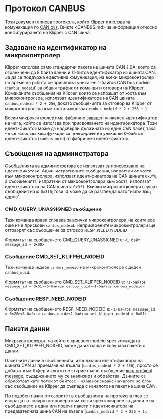 # Протокол CANBUS

Този документ описва протокола, който Klipper използва за комуникация по [CAN bus](https://en.wikipedia.org/wiki/CAN_bus). Вижте <CANBUS.md> за информация относно конфигурирането на Klipper с CAN шина.

## Задаване на идентификатор на микроконтролер

Klipper използва само стандартни пакети на шината CAN 2.0A, които са ограничени до 8 байта данни и 11-битов идентификатор на шината CAN. За да се поддържа ефективна комуникация, на всеки микроконтролер по време на работа се присвоява уникален 1-байтов CAN bus nodeid (`canbus_nodeid`) за общия трафик от команди и отговори на Klipper. Командните съобщения на Klipper, които се изпращат от хоста към микроконтролера, използват идентификатора на CAN шината `canbus_nodeid * 2 + 256`, докато съобщенията за отговор на Klipper от микроконтролера към хоста използват `canbus_nodeid * 2 + 256 + 1`.

Всеки микроконтролер има фабрично зададен уникален идентификатор на чипа, който се използва при присвояването на идентификатора. Този идентификатор може да надхвърли дължината на един CAN пакет, така че се използва хеш функция за генериране на уникален 6-байтов идентификатор (`canbus_uuid`) от фабричния идентификатор.

## Съобщения на администратора

Съобщенията на администратора се използват за присвояване на идентификатори. Административните съобщения, изпратени от хоста към микроконтролера, използват идентификатора на CAN шината `0x3f0`, а съобщенията, изпратени от микроконтролера към хоста, използват идентификатора на CAN шината `0x3f1`. Всички микроконтролери слушат съобщения на id `0x3f0`; този id може да се разглежда като "излъчващ адрес".

### CMD_QUERY_UNASSIGNED съобщение

Тази команда прави справка за всички микроконтролери, на които все още не е присвоен `canbus_nodeid`. Неприсвоените микроконтролери ще отговорят със съобщение за отговор RESP_NEED_NODEID.

Форматът на съобщението CMD_QUERY_UNASSIGNED е: `<1 байт message_id = 0x00>`

### Съобщение CMD_SET_KLIPPER_NODEID

Тази команда задава `canbus_nodeid` на микроконтролера с даден `canbus_uuid`.

Форматът на съобщението CMD_SET_KLIPPER_NODEID е: `<1-байтов message_id = 0x01><6-байтов canbus_uuid><1-байтов canbus_nodeid>`

### Съобщение RESP_NEED_NODEID

Форматът на съобщението RESP_NEED_NODEID е: `<1-байтов message_id = 0x20><6-байтов canbus_uuid><1-байтов set_klipper_nodeid = 0x01>`

## Пакети данни

Микроконтролерът, на който е присвоен nodeid чрез командата CMD_SET_KLIPPER_NODEID, може да изпраща и получава пакети с данни.

Пакетните данни в съобщенията, използващи идентификатора на шината CAN за приемане на възела (`canbus_nodeid * 2 + 256`), просто се добавят към буфер и когато се открие пълно съобщение [mcu protocol message](Protocol.md), съдържанието му се анализира и обработва. Данните се обработват като поток от байтове - няма изискване началото на блок със съобщение на Klipper да съвпада с началото на пакет на шина CAN.

По подобен начин отговорите на съобщенията на протокола mcu се изпращат от микроконтролера към хоста чрез копиране на данните на съобщението в един или повече пакети с идентификатора на предавателната шина CAN на възела (`canbus_nodeid * 2 + 256 + 1`).
